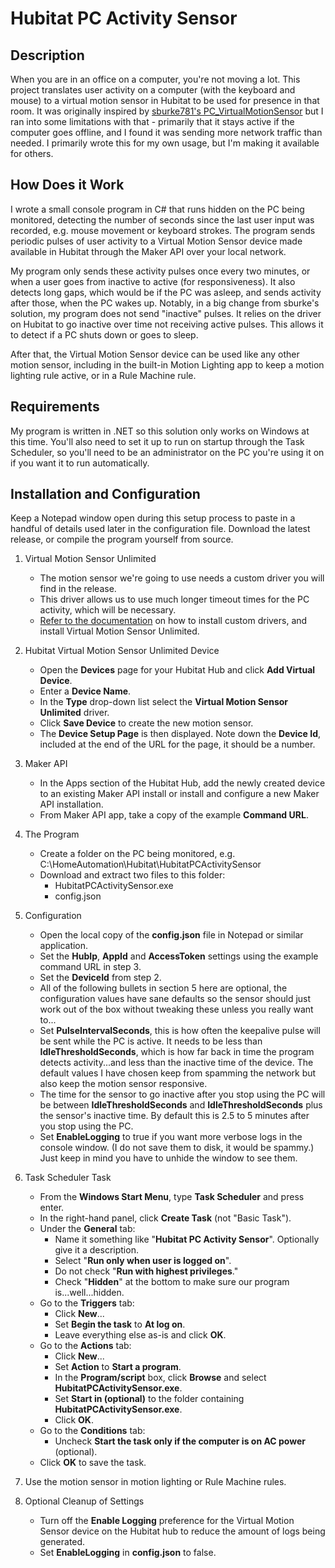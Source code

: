 # Hubitat PC Activity Sensor

## Description
When you are in an office on a computer, you're not moving a lot. This project translates user activity on a computer (with the keyboard and mouse) to a virtual motion sensor in Hubitat to be used for presence in that room. It was originally inspired by [sburke781's PC_VirtualMotionSensor](https://github.com/sburke781/hubitat/tree/master/PC_VirtualMotionSensor) but I ran into some limitations with that - primarily that it stays active if the computer goes offline, and I found it was sending more network traffic than needed. I primarily wrote this for my own usage, but I'm making it available for others.

## How Does it Work
I wrote a small console program in C# that runs hidden on the PC being monitored, detecting the number of seconds since the last user input was recorded, e.g. mouse movement or keyboard strokes. The program sends periodic pulses of user activity to a Virtual Motion Sensor device made available in Hubitat through the Maker API over your local network.

My program only sends these activity pulses once every two minutes, or when a user goes from inactive to active (for responsiveness). It also detects long gaps, which would be if the PC was asleep, and sends activity after those, when the PC wakes up. Notably, in a big change from sburke's solution, my program does not send "inactive" pulses. It relies on the driver on Hubitat to go inactive over time not receiving active pulses. This allows it to detect if a PC shuts down or goes to sleep.

After that, the Virtual Motion Sensor device can be used like any other motion sensor, including in the built-in Motion Lighting app to keep a motion lighting rule active, or in a Rule Machine rule.

## Requirements
My program is written in .NET so this solution only works on Windows at this time. You'll also need to set it up to run on startup through the Task Scheduler, so you'll need to be an administrator on the PC you're using it on if you want it to run automatically.

## Installation and Configuration
Keep a Notepad window open during this setup process to paste in a handful of details used later in the configuration file. Download the latest release, or compile the program yourself from source.

1. Virtual Motion Sensor Unlimited
	* The motion sensor we're going to use needs a custom driver you will find in the release.
	* This driver allows us to use much longer timeout times for the PC activity, which will be necessary.
	* [Refer to the documentation](https://docs2.hubitat.com/en/how-to/install-custom-drivers) on how to install custom drivers, and install Virtual Motion Sensor Unlimited.
2. Hubitat Virtual Motion Sensor Unlimited Device
   * Open the **Devices** page for your Hubitat Hub and click **Add Virtual Device**.
   * Enter a **Device Name**.
   * In the **Type** drop-down list select the **Virtual Motion Sensor Unlimited** driver.
   * Click **Save Device** to create the new motion sensor.
   * The **Device Setup Page** is then displayed.  Note down the **Device Id**, included at the end of the URL for the page, it should be a number.
   
3. Maker API
   * In the Apps section of the Hubitat Hub, add the newly created device to an existing Maker API install or install and configure a new Maker API installation.
   * From Maker API app, take a copy of the example **Command URL**.
   
4. The Program
   * Create a folder on the PC being monitored, e.g. C:\HomeAutomation\Hubitat\HubitatPCActivitySensor
   * Download and extract two files to this folder:
      * HubitatPCActivitySensor.exe
      * config.json

5. Configuration
   * Open the local copy of the **config.json** file in Notepad or similar application.
   * Set the **HubIp**, **AppId** and **AccessToken** settings using the example command URL in step 3.
   * Set the **DeviceId** from step 2.
   * All of the following bullets in section 5 here are optional, the configuration values have sane defaults so the sensor should just work out of the box without tweaking these unless you really want to...
   * Set **PulseIntervalSeconds**, this is how often the keepalive pulse will be sent while the PC is active. It needs to be less than **IdleThresholdSeconds**, which is how far back in time the program detects activity...and less than the inactive time of the device. The default values I have chosen keep from spamming the network but also keep the motion sensor responsive.
   * The time for the sensor to go inactive after you stop using the PC will be between **IdleThresholdSeconds** and **IdleThresholdSeconds** plus the sensor's inactive time. By default this is 2.5 to 5 minutes after you stop using the PC.
   * Set **EnableLogging** to true if you want more verbose logs in the console window. (I do not save them to disk, it would be spammy.) Just keep in mind you have to unhide the window to see them.
   
6. Task Scheduler Task   
   * From the **Windows Start Menu**, type **Task Scheduler** and press enter.
   * In the right-hand panel, click **Create Task** (not "Basic Task").
	* Under the **General** tab:
		* Name it something like "**Hubitat PC Activity Sensor**". Optionally give it a description.
		* Select "**Run only when user is logged on**".
		* Do not check "**Run with highest privileges**."
		* Check "**Hidden**" at the bottom to make sure our program is...well...hidden.
	* Go to the **Triggers** tab:
		* Click **New**...
		* Set **Begin the task** to **At log on**.
		* Leave everything else as-is and click **OK**.
	* Go to the **Actions** tab:
		* Click **New**...
		* Set **Action** to **Start a program**.
		* In the **Program/script** box, click **Browse** and select **HubitatPCActivitySensor.exe**.
		* Set **Start in (optional)** to the folder containing **HubitatPCActivitySensor.exe**.
		* Click **OK**.
	* Go to the **Conditions** tab:
		* Uncheck **Start the task only if the computer is on AC power** (optional).
	* Click **OK** to save the task.
	
7. Use the motion sensor in motion lighting or Rule Machine rules.

8. Optional Cleanup of Settings
   * Turn off the **Enable Logging** preference for the Virtual Motion Sensor device on the Hubitat hub to reduce the amount of logs being generated.
   * Set **EnableLogging** in **config.json** to false.
